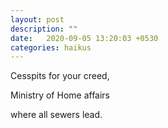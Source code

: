 ```yaml
---
layout: post
description: ""
date:   2020-09-05 13:20:03 +0530
categories: haikus
---
```

Cesspits for your creed,

Ministry of Home affairs

where all sewers lead.
